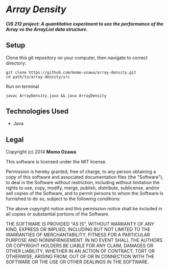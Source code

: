 # _Array Density_

##### _CIS 212 project:_  A quantitative experiment to see the performance of the Array vs the ArrayList data structure.

## Setup
Clone this git repository on your computer, then navigate to correct directory:
```
git clone https://github.com/momo-ozawa/array-density.git
cd path/to/array-density/src
```

Run on terminal
```
javac ArrayDensity.java && java ArrayDensity
```

## Technologies Used
* Java

## Legal
Copyright (c) 2014 **Momo Ozawa**

This software is licensed under the MIT license.

Permission is hereby granted, free of charge, to any person obtaining a copy
of this software and associated documentation files (the "Software"), to deal
in the Software without restriction, including without limitation the rights
to use, copy, modify, merge, publish, distribute, sublicense, and/or sell
copies of the Software, and to permit persons to whom the Software is
furnished to do so, subject to the following conditions:

The above copyright notice and this permission notice shall be included in
all copies or substantial portions of the Software.

THE SOFTWARE IS PROVIDED "AS IS", WITHOUT WARRANTY OF ANY KIND, EXPRESS OR
IMPLIED, INCLUDING BUT NOT LIMITED TO THE WARRANTIES OF MERCHANTABILITY,
FITNESS FOR A PARTICULAR PURPOSE AND NONINFRINGEMENT. IN NO EVENT SHALL THE
AUTHORS OR COPYRIGHT HOLDERS BE LIABLE FOR ANY CLAIM, DAMAGES OR OTHER
LIABILITY, WHETHER IN AN ACTION OF CONTRACT, TORT OR OTHERWISE, ARISING FROM,
OUT OF OR IN CONNECTION WITH THE SOFTWARE OR THE USE OR OTHER DEALINGS IN
THE SOFTWARE.
